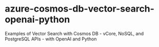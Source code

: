 # azure-cosmos-db-vector-search-openai-python
Examples of Vector Search with Cosmos DB - vCore, NoSQL, and PostgreSQL APIs - with OpenAI and Python
